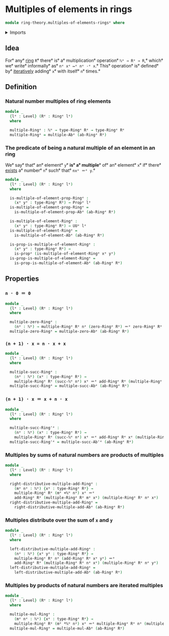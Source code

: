 # Multiples of elements in rings

```agda
module ring-theory.multiples-of-elements-ringsᵉ where
```

<details><summary>Imports</summary>

```agda
open import elementary-number-theory.addition-natural-numbersᵉ
open import elementary-number-theory.multiplication-natural-numbersᵉ
open import elementary-number-theory.natural-numbersᵉ

open import foundation.identity-typesᵉ
open import foundation.propositionsᵉ
open import foundation.universe-levelsᵉ

open import group-theory.multiples-of-elements-abelian-groupsᵉ

open import ring-theory.ringsᵉ
```

</details>

## Idea

Forᵉ anyᵉ [ring](ring-theory.rings.mdᵉ) `R`ᵉ thereᵉ isᵉ aᵉ multiplicationᵉ operationᵉ
`ℕᵉ → Rᵉ → R`,ᵉ whichᵉ weᵉ writeᵉ informallyᵉ asᵉ `nᵉ xᵉ ↦ᵉ nᵉ ·ᵉ x`.ᵉ Thisᵉ operationᵉ isᵉ
definedᵉ byᵉ [iteratively](foundation.iterating-functions.mdᵉ) addingᵉ `x`ᵉ with
itselfᵉ `n`ᵉ times.ᵉ

## Definition

### Natural number multiples of ring elements

```agda
module _
  {lᵉ : Level} (Rᵉ : Ringᵉ lᵉ)
  where

  multiple-Ringᵉ : ℕᵉ → type-Ringᵉ Rᵉ → type-Ringᵉ Rᵉ
  multiple-Ringᵉ = multiple-Abᵉ (ab-Ringᵉ Rᵉ)
```

### The predicate of being a natural multiple of an element in an ring

Weᵉ sayᵉ thatᵉ anᵉ elementᵉ `y`ᵉ **isᵉ aᵉ multiple**ᵉ ofᵉ anᵉ elementᵉ `x`ᵉ ifᵉ thereᵉ
[exists](foundation.existential-quantification.mdᵉ) aᵉ numberᵉ `n`ᵉ suchᵉ thatᵉ
`nxᵉ ＝ᵉ y`.ᵉ

```agda
module _
  {lᵉ : Level} (Rᵉ : Ringᵉ lᵉ)
  where

  is-multiple-of-element-prop-Ringᵉ :
    (xᵉ yᵉ : type-Ringᵉ Rᵉ) → Propᵉ lᵉ
  is-multiple-of-element-prop-Ringᵉ =
    is-multiple-of-element-prop-Abᵉ (ab-Ringᵉ Rᵉ)

  is-multiple-of-element-Ringᵉ :
    (xᵉ yᵉ : type-Ringᵉ Rᵉ) → UUᵉ lᵉ
  is-multiple-of-element-Ringᵉ =
    is-multiple-of-element-Abᵉ (ab-Ringᵉ Rᵉ)

  is-prop-is-multiple-of-element-Ringᵉ :
    (xᵉ yᵉ : type-Ringᵉ Rᵉ) →
    is-propᵉ (is-multiple-of-element-Ringᵉ xᵉ yᵉ)
  is-prop-is-multiple-of-element-Ringᵉ =
    is-prop-is-multiple-of-element-Abᵉ (ab-Ringᵉ Rᵉ)
```

## Properties

### `n · 0 ＝ 0`

```agda
module _
  {lᵉ : Level} (Rᵉ : Ringᵉ lᵉ)
  where

  multiple-zero-Ringᵉ :
    (nᵉ : ℕᵉ) → multiple-Ringᵉ Rᵉ nᵉ (zero-Ringᵉ Rᵉ) ＝ᵉ zero-Ringᵉ Rᵉ
  multiple-zero-Ringᵉ = multiple-zero-Abᵉ (ab-Ringᵉ Rᵉ)
```

### `(n + 1) · x = n · x + x`

```agda
module _
  {lᵉ : Level} (Rᵉ : Ringᵉ lᵉ)
  where

  multiple-succ-Ringᵉ :
    (nᵉ : ℕᵉ) (xᵉ : type-Ringᵉ Rᵉ) →
    multiple-Ringᵉ Rᵉ (succ-ℕᵉ nᵉ) xᵉ ＝ᵉ add-Ringᵉ Rᵉ (multiple-Ringᵉ Rᵉ nᵉ xᵉ) xᵉ
  multiple-succ-Ringᵉ = multiple-succ-Abᵉ (ab-Ringᵉ Rᵉ)
```

### `(n + 1) · x ＝ x + n · x`

```agda
module _
  {lᵉ : Level} (Rᵉ : Ringᵉ lᵉ)
  where

  multiple-succ-Ring'ᵉ :
    (nᵉ : ℕᵉ) (xᵉ : type-Ringᵉ Rᵉ) →
    multiple-Ringᵉ Rᵉ (succ-ℕᵉ nᵉ) xᵉ ＝ᵉ add-Ringᵉ Rᵉ xᵉ (multiple-Ringᵉ Rᵉ nᵉ xᵉ)
  multiple-succ-Ring'ᵉ = multiple-succ-Ab'ᵉ (ab-Ringᵉ Rᵉ)
```

### Multiples by sums of natural numbers are products of multiples

```agda
module _
  {lᵉ : Level} (Rᵉ : Ringᵉ lᵉ)
  where

  right-distributive-multiple-add-Ringᵉ :
    (mᵉ nᵉ : ℕᵉ) {xᵉ : type-Ringᵉ Rᵉ} →
    multiple-Ringᵉ Rᵉ (mᵉ +ℕᵉ nᵉ) xᵉ ＝ᵉ
    add-Ringᵉ Rᵉ (multiple-Ringᵉ Rᵉ mᵉ xᵉ) (multiple-Ringᵉ Rᵉ nᵉ xᵉ)
  right-distributive-multiple-add-Ringᵉ =
    right-distributive-multiple-add-Abᵉ (ab-Ringᵉ Rᵉ)
```

### Multiples distribute over the sum of `x` and `y`

```agda
module _
  {lᵉ : Level} (Rᵉ : Ringᵉ lᵉ)
  where

  left-distributive-multiple-add-Ringᵉ :
    (nᵉ : ℕᵉ) {xᵉ yᵉ : type-Ringᵉ Rᵉ} →
    multiple-Ringᵉ Rᵉ nᵉ (add-Ringᵉ Rᵉ xᵉ yᵉ) ＝ᵉ
    add-Ringᵉ Rᵉ (multiple-Ringᵉ Rᵉ nᵉ xᵉ) (multiple-Ringᵉ Rᵉ nᵉ yᵉ)
  left-distributive-multiple-add-Ringᵉ =
    left-distributive-multiple-add-Abᵉ (ab-Ringᵉ Rᵉ)
```

### Multiples by products of natural numbers are iterated multiples

```agda
module _
  {lᵉ : Level} (Rᵉ : Ringᵉ lᵉ)
  where

  multiple-mul-Ringᵉ :
    (mᵉ nᵉ : ℕᵉ) {xᵉ : type-Ringᵉ Rᵉ} →
    multiple-Ringᵉ Rᵉ (mᵉ *ℕᵉ nᵉ) xᵉ ＝ᵉ multiple-Ringᵉ Rᵉ nᵉ (multiple-Ringᵉ Rᵉ mᵉ xᵉ)
  multiple-mul-Ringᵉ = multiple-mul-Abᵉ (ab-Ringᵉ Rᵉ)
```